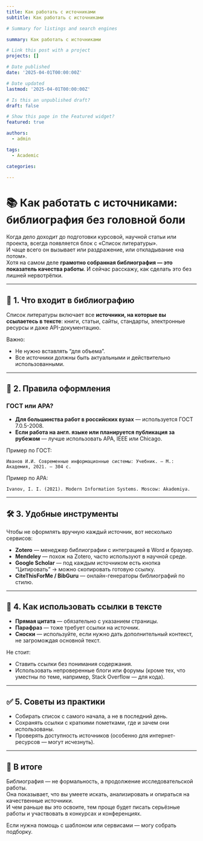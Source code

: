 ```yaml
---
title: Как работать с источниками
subtitle: Как работать с источниками

# Summary for listings and search engines

summary: Как работать с источниками

# Link this post with a project
projects: []

# Date published
date: '2025-04-01T00:00:00Z'

# Date updated
lastmod: '2025-04-01T00:00:00Z'

# Is this an unpublished draft?
draft: false

# Show this page in the Featured widget?
featured: true

authors:
  - admin

tags:
  - Academic

categories:
  
---
```


# 📚 Как работать с источниками: библиография без головной боли

Когда дело доходит до подготовки курсовой, научной статьи или проекта, всегда появляется блок с «Список литературы».  
И чаще всего он вызывает или раздражение, или откладывание «на потом».  
Хотя на самом деле **грамотно собранная библиография — это показатель качества работы**. И сейчас расскажу, как сделать это без лишней нервотрёпки.

---

## 📂 1. Что входит в библиографию

Список литературы включает все **источники, на которые вы ссылаетесь в тексте**: книги, статьи, сайты, стандарты, электронные ресурсы и даже API-документацию.

Важно:
- Не нужно вставлять “для объема”.
- Все источники должны быть актуальными и действительно использованными.

---

## 📌 2. Правила оформления

### ГОСТ или APA?

- **Для большинства работ в российских вузах** — используется ГОСТ 7.0.5-2008.
- **Если работа на англ. языке или планируется публикация за рубежом** — лучше использовать APA, IEEE или Chicago.

Пример по ГОСТ:

```
Иванов И.И. Современные информационные системы: Учебник. — М.: Академия, 2021. — 304 с.
```

Пример по APA:

```
Ivanov, I. I. (2021). Modern Information Systems. Moscow: Akademiya.
```


---

## 🛠️ 3. Удобные инструменты

Чтобы не оформлять вручную каждый источник, вот несколько сервисов:

- **Zotero** — менеджер библиографии с интеграцией в Word и браузер.
- **Mendeley** — похож на Zotero, часто используют в научной среде.
- **Google Scholar** — под каждым источником есть кнопка “Цитировать” → можно скопировать готовую ссылку.
- **CiteThisForMe / BibGuru** — онлайн-генераторы библиографий по стилю.

---

## 🔗 4. Как использовать ссылки в тексте

- **Прямая цитата** — обязательно с указанием страницы.
- **Парафраз** — тоже требует ссылки на источник.
- **Сноски** — используйте, если нужно дать дополнительный контекст, не загромождая основной текст.

Не стоит:
- Ставить ссылки без понимания содержания.
- Использовать непроверенные блоги или форумы (кроме тех, что уместны по теме, например, Stack Overflow — для кода).

---

## ✅ 5. Советы из практики

- Собирать список с самого начала, а не в последний день.
- Сохранять ссылки с краткими пометками, где и зачем они использованы.
- Проверять доступность источников (особенно для интернет-ресурсов — могут исчезнуть).

---

## 📍 В итоге

Библиография — не формальность, а продолжение исследовательской работы.  
Она показывает, что вы умеете искать, анализировать и опираться на качественные источники.  
И чем раньше вы это освоите, тем проще будет писать серьёзные работы и участвовать в конкурсах и конференциях.

Если нужна помощь с шаблоном или сервисами — могу собрать подборку.


